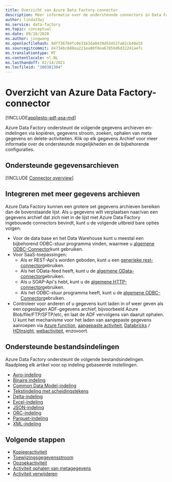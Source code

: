 ```yaml
---
title: Overzicht van Azure Data Factory-connector
description: Meer informatie over de ondersteunde connectors in Data Factory.
author: linda33wj
ms.service: data-factory
ms.topic: conceptual
ms.date: 09/28/2020
ms.author: jingwang
ms.openlocfilehash: 9dff36704fc0e3163da0439d55452fa82cb40e55
ms.sourcegitcommit: d4734bc680ea221ea80fdea67859d6d32241aefc
ms.translationtype: MT
ms.contentlocale: nl-NL
ms.lasthandoff: 02/14/2021
ms.locfileid: "100381304"
---
```

# <a name="azure-data-factory-connector-overview"></a>Overzicht van Azure Data Factory-connector

[!INCLUDE[appliesto-adf-asa-md](includes/appliesto-adf-asa-md.md)]

Azure Data Factory ondersteunt de volgende gegevens archieven en-indelingen via kopiëren, gegevens stroom, zoeken, ophalen van meta gegevens en delete-activiteiten. Klik op elk gegevens Archief voor meer informatie over de ondersteunde mogelijkheden en de bijbehorende configuraties.

## <a name="supported-data-stores"></a>Ondersteunde gegevensarchieven

[!INCLUDE [Connector overview](../../includes/data-factory-v2-connector-overview.md)]

## <a name="integrate-with-more-data-stores"></a>Integreren met meer gegevens archieven

Azure Data Factory kunnen een grotere set gegevens archieven bereiken dan de bovenstaande lijst. Als u gegevens wilt verplaatsen naar/van een gegevens archief dat zich niet in de lijst met Azure Data Factory ingebouwde connectors bevindt, kunt u de volgende uitbreid bare opties volgen:
- Voor de data base en het Data Warehouse kunt u meestal een bijbehorend ODBC-stuur programma vinden, waarmee u [algemene ODBC-Connector](connector-odbc.md)kunt gebruiken.
- Voor SaaS-toepassingen:
    - Als er REST-Api's worden geboden, kunt u een [generieke rest-connector](connector-rest.md)gebruiken.
    - Als het OData-feed heeft, kunt u de [algemene OData-connector](connector-odata.md)gebruiken.
    - Als u SOAP-Api's hebt, kunt u de [algemene HTTP-connector](connector-http.md)gebruiken.
    - Als het ODBC-stuur programma heeft, kunt u de [algemene ODBC-Connector](connector-odbc.md)gebruiken.
- Controleer voor anderen of u gegevens kunt laden in of weer geven als een opgeslagen ADF-gegevens archief, bijvoorbeeld Azure Blob/file/FTP/SFTP/etc, en laat de ADF vervolgens van daaruit ophalen. U kunt het mechanisme voor het laden van aangepaste gegevens aanroepen via [Azure function](control-flow-azure-function-activity.md), [aangepaste activiteit](transform-data-using-dotnet-custom-activity.md), [Databricks](transform-data-databricks-notebook.md) / [HDInsight](transform-data-using-hadoop-hive.md), [webactiviteit](control-flow-web-activity.md), enzovoort.

## <a name="supported-file-formats"></a>Ondersteunde bestandsindelingen

Azure Data Factory ondersteunt de volgende bestandsindelingen. Raadpleeg elk artikel voor op indeling gebaseerde instellingen.

- [Avro-indeling](format-avro.md)
- [Binaire indeling](format-binary.md)
- [Common Data Model-indeling](format-common-data-model.md)
- [Tekstindeling met scheidingstekens](format-delimited-text.md)
- [Delta-indeling](format-delta.md)
- [Excel-indeling](format-excel.md)
- [JSON-indeling](format-json.md)
- [ORC-indeling](format-orc.md)
- [Parquet-indeling](format-parquet.md)
- [XML-indeling](format-xml.md)

## <a name="next-steps"></a>Volgende stappen

- [Kopieeractiviteit](copy-activity-overview.md)
- [Toewijzingsgegevensstroom](concepts-data-flow-overview.md)
- [Opzoekactiviteit](control-flow-lookup-activity.md)
- [Activiteit ophalen van metagegevens](control-flow-get-metadata-activity.md)
- [Activiteit verwijderen](delete-activity.md)

